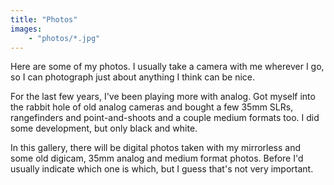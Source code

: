 ```yaml
---
title: "Photos"
images:
    - "photos/*.jpg"
---
```


Here are some of my photos. I usually take a camera with me wherever I go, so I can photograph just about anything I think can be nice.

For the last few years, I've been playing more with analog. Got myself into the rabbit hole of old analog cameras and bought a few 35mm SLRs, rangefinders and point-and-shoots and a couple medium formats too. I did some development, but only black and white.

In this gallery, there will be digital photos taken with my mirrorless and some old digicam, 35mm analog and medium format photos. Before I'd usually indicate which one is which, but I guess that's not very important.
